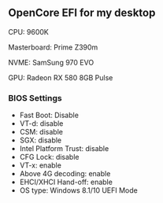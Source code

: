 ## OpenCore EFI for my desktop

CPU: 9600K

Masterboard: Prime Z390m

NVME: SamSung 970 EVO

GPU: Radeon RX 580 8GB Pulse

### BIOS Settings

- Fast Boot: Disable
- VT-d: disable
- CSM: disable
- SGX: disable
- Intel Platform Trust: disable
- CFG Lock: disable
- VT-x: enable
- Above 4G decoding: enable
- EHCI/XHCI Hand-off: enable
- OS type: Windows 8.1/10 UEFI Mode
